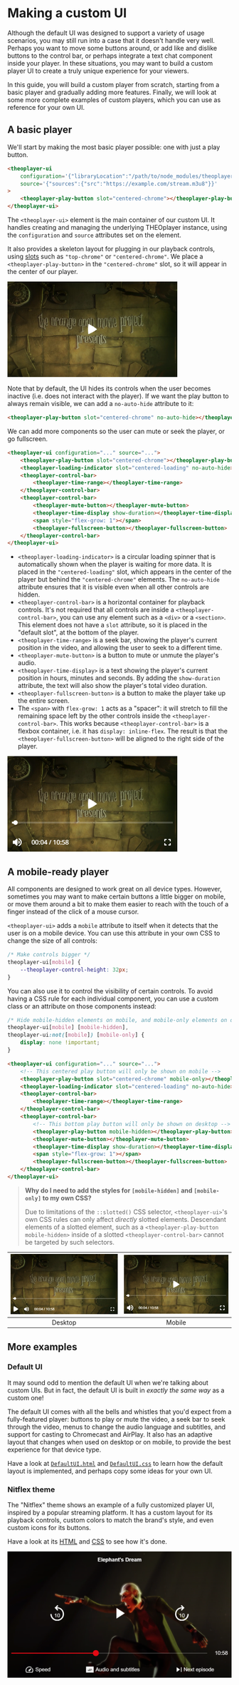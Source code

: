 # Making a custom UI

Although the default UI was designed to support a variety of usage scenarios, you may still run into a case that it doesn't handle very well. Perhaps you want to move some buttons around, or add like and dislike buttons to the control bar, or perhaps integrate a text chat component inside your player. In these situations, you may want to build a custom player UI to create a truly unique experience for your viewers.

In this guide, you will build a custom player from scratch, starting from a basic player and gradually adding more features. Finally, we will look at some more complete examples of custom players, which you can use as reference for your own UI.  

## A basic player

We'll start by making the most basic player possible: one with just a play button.

```html
<theoplayer-ui
    configuration='{"libraryLocation":"/path/to/node_modules/theoplayer/","license":"your_theoplayer_license_goes_here"}'
    source='{"sources":{"src":"https://example.com/stream.m3u8"}}'
>
    <theoplayer-play-button slot="centered-chrome"></theoplayer-play-button>
</theoplayer-ui>
```

The `<theoplayer-ui>` element is the main container of our custom UI. It handles creating and managing the underlying THEOplayer instance, using the `configuration` and `source` attributes set on the element.

It also provides a skeleton layout for plugging in our playback controls, using [slots](https://developer.mozilla.org/en-US/docs/Web/Web_Components/Using_templates_and_slots#adding_flexibility_with_slots) such as `"top-chrome"` or `"centered-chrome"`. We place a `<theoplayer-play-button>` in the `"centered-chrome"` slot, so it will appear in the center of our player.

![Screenshot](./assets/custom-ui-basic.png)

Note that by default, the UI hides its controls when the user becomes inactive (i.e. does not interact with the player). If we want the play button to always remain visible, we can add a `no-auto-hide` attribute to it:

```html
<theoplayer-play-button slot="centered-chrome" no-auto-hide></theoplayer-play-button>
```

We can add more components so the user can mute or seek the player, or go fullscreen.

```html
<theoplayer-ui configuration="..." source="...">
    <theoplayer-play-button slot="centered-chrome"></theoplayer-play-button>
    <theoplayer-loading-indicator slot="centered-loading" no-auto-hide></theoplayer-loading-indicator>
    <theoplayer-control-bar>
        <theoplayer-time-range></theoplayer-time-range>
    </theoplayer-control-bar>
    <theoplayer-control-bar>
        <theoplayer-mute-button></theoplayer-mute-button>
        <theoplayer-time-display show-duration></theoplayer-time-display>
        <span style="flex-grow: 1"></span>
        <theoplayer-fullscreen-button></theoplayer-fullscreen-button>
    </theoplayer-control-bar>
</theoplayer-ui>
```

-   `<theoplayer-loading-indicator>` is a circular loading spinner that is automatically shown when the player is waiting for more data. It is placed in the `"centered-loading"` slot, which appears in the center of the player but behind the `"centered-chrome"` elements. The `no-auto-hide` attribute ensures that it is visible even when all other controls are hidden.
-   `<theoplayer-control-bar>` is a horizontal container for playback controls. It's not required that all controls are inside a `<theoplayer-control-bar>`, you can use any element such as a `<div>` or a `<section>`. This element does not have a `slot` attribute, so it is placed in the "default slot", at the bottom of the player.
-   `<theoplayer-time-range>` is a seek bar, showing the player's current position in the video, and allowing the user to seek to a different time.
-   `<theoplayer-mute-button>` is a button to mute or unmute the player's audio.
-   `<theoplayer-time-display>` is a text showing the player's current position in hours, minutes and seconds. By adding the `show-duration` attribute, the text will also show the player's total video duration.
-   `<theoplayer-fullscreen-button>` is a button to make the player take up the entire screen.
-   The `<span>` with `flex-grow: 1` acts as a "spacer": it will stretch to fill the remaining space left by the other controls inside the `<theoplayer-control-bar>`. This works because `<theoplayer-control-bar>` is a flexbox container, i.e. it has `display: inline-flex`. The result is that the `<theoplayer-fullscreen-button>` will be aligned to the right side of the player.

![Screenshot](./assets/custom-ui-seekbar.png)

## A mobile-ready player

All components are designed to work great on all device types. However, sometimes you may want to make certain buttons a little bigger on mobile, or move them around a bit to make them easier to reach with the touch of a finger instead of the click of a mouse cursor.

`<theoplayer-ui>` adds a `mobile` attribute to itself when it detects that the user is on a mobile device. You can use this attribute in your own CSS to change the size of all controls:

```css
/* Make controls bigger */
theoplayer-ui[mobile] {
    --theoplayer-control-height: 32px;
}
```

You can also use it to control the visibility of certain controls. To avoid having a CSS rule for each individual component, you can use a custom class or an attribute on those components instead:

```css
/* Hide mobile-hidden elements on mobile, and mobile-only elements on desktop */
theoplayer-ui[mobile] [mobile-hidden],
theoplayer-ui:not([mobile]) [mobile-only] {
    display: none !important;
}
```

```html
<theoplayer-ui configuration="..." source="...">
    <!-- This centered play button will only be shown on mobile -->
    <theoplayer-play-button slot="centered-chrome" mobile-only></theoplayer-play-button>
    <theoplayer-loading-indicator slot="centered-loading" no-auto-hide></theoplayer-loading-indicator>
    <theoplayer-control-bar>
        <theoplayer-time-range></theoplayer-time-range>
    </theoplayer-control-bar>
    <theoplayer-control-bar>
        <!-- This bottom play button will only be shown on desktop -->
        <theoplayer-play-button mobile-hidden></theoplayer-play-button>
        <theoplayer-mute-button></theoplayer-mute-button>
        <theoplayer-time-display show-duration></theoplayer-time-display>
        <span style="flex-grow: 1"></span>
        <theoplayer-fullscreen-button></theoplayer-fullscreen-button>
    </theoplayer-control-bar>
</theoplayer-ui>
```

> **Why do I need to add the styles for `[mobile-hidden]` and `[mobile-only]` to my own CSS?**
>
> Due to limitations of the `::slotted()` CSS selector, `<theoplayer-ui>`'s own CSS rules can only affect _directly_ slotted elements. Descendant elements of a slotted element, such as a `<theoplayer-play-button mobile-hidden>` inside of a slotted `<theoplayer-control-bar>` cannot be targeted by such selectors.

| ![Screenshot on desktop](./assets/custom-ui-desktop.png) | ![Screenshot on mobile](./assets/custom-ui-mobile.png) |
|:--------------------------------------------------------:|:------------------------------------------------------:|
|                         Desktop                          |                         Mobile                         |

## More examples

### Default UI

It may sound odd to mention the default UI when we're talking about custom UIs. But in fact, the default UI is built in _exactly the same way_ as a custom one!

The default UI comes with all the bells and whistles that you'd expect from a fully-featured player: buttons to play or mute the video, a seek bar to seek through the video, menus to change the audio language and subtitles, and support for casting to Chromecast and AirPlay. It also has an adaptive layout that changes when used on desktop or on mobile, to provide the best experience for that device type.

Have a look at [`DefaultUI.html`](../src/DefaultUI.html) and [`DefaultUI.css`](../src/DefaultUI.css) to learn how the default layout is implemented, and perhaps copy some ideas for your own UI.

### Nitflex theme

The "Nitflex" theme shows an example of a fully customized player UI, inspired by a popular streaming platform. It has a custom layout for its playback controls, custom colors to match the brand's style, and even custom icons for its buttons.

Have a look at its [HTML](../examples/nitflex.html) and [CSS](../examples/nitflex.css) to see how it's done.

![Screenshot](./assets/nitflex-theme.png)
